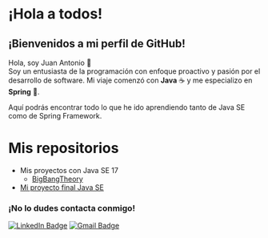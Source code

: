 # ¡Hola a todos!

## ¡Bienvenidos a mi perfil de GitHub!

Hola, soy Juan Antonio 👋  
Soy un entusiasta de la programación con enfoque proactivo y pasión por el desarrollo de software. Mi viaje comenzó con **Java** ☕ y me especializo en **Spring** 🚀.

Aquí podrás encontrar todo lo que he ido aprendiendo tanto de Java SE como de Spring Framework.

# Mis repositorios
- Mis proyectos con Java SE 17
   - [BigBangTheory](https://github.com/jiglf/Java-SE/tree/main/BigBangTheory)
- [Mi proyecto final Java SE](https://github.com/jiglf/ProyectoFinalJava)

### ¡No lo dudes contacta conmigo!
[![LinkedIn Badge](https://img.shields.io/badge/-Juan%20Antonio%20Iglesias-blue?style=flat-square&logo=Linkedin&logoColor=white)](https://www.linkedin.com/in/jiglf/)
[![Gmail Badge](https://img.shields.io/badge/-juan.iglesiasfuentes@gmail.com-c14438?style=flat-square&logo=Gmail&logoColor=white)](mailto:juan.iglesiasfuentes@gmail.com)




        


